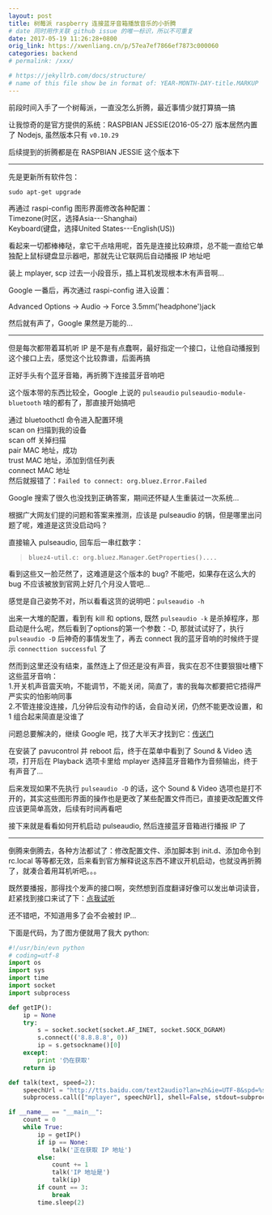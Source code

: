 ```yaml
---
layout: post
title: 树莓派 raspberry 连接蓝牙音箱播放音乐的小折腾
# date 同时用作关联 github issue 的唯一标识，所以不可重复
date: 2017-05-19 11:26:28+0800
orig_link: https://xwenliang.cn/p/57ea7ef7866ef7873c000060
categories: backend
# permalink: /xxx/

# https://jekyllrb.com/docs/structure/
# name of this file show be in format of: YEAR-MONTH-DAY-title.MARKUP
---
```



前段时间入手了一个树莓派，一直没怎么折腾，最近事情少就打算搞一搞  
  
让我惊奇的是官方提供的系统：RASPBIAN JESSIE(2016-05-27) 版本居然内置了 Nodejs, 虽然版本只有 `v0.10.29`  
  
后续提到的折腾都是在 RASPBIAN JESSIE 这个版本下  

---

先是更新所有软件包：  

`sudo apt-get upgrade`  

再通过 raspi-config 图形界面修改各种配置：  
Timezone(时区，选择Asia---Shanghai)  
Keyboard(键盘，选择United States---English(US))  

看起来一切都棒棒哒，拿它干点啥用呢，首先是连接比较麻烦，总不能一直给它单独配上鼠标键盘显示器吧，那就先让它联网后自动播报 IP 地址吧  

装上 mplayer, scp 过去一小段音乐，插上耳机发现根本木有声音啊...

Google 一番后，再次通过 raspi-config 进入设置：  

Advanced Options -> Audio -> Force 3.5mm('headphone')jack  

然后就有声了，Google 果然是万能的...

---

但是每次都带着耳机听 IP 是不是有点蠢啊，最好指定一个接口，让他自动播报到这个接口上去，感觉这个比较靠谱，后面再搞  

正好手头有个蓝牙音箱，再折腾下连接蓝牙音响吧  

这个版本带的东西比较全，Google 上说的 `pulseaudio` `pulseaudio-module-bluetooth` 啥的都有了，那直接开始搞吧  

通过 bluetoothctl 命令进入配置环境  
scan on 扫描到我的设备  
scan off 关掉扫描  
pair MAC 地址，成功  
trust MAC 地址，添加到信任列表  
connect MAC 地址  
然后就报错了：`Failed to connect: org.bluez.Error.Failed`  

Google 搜索了很久也没找到正确答案，期间还怀疑人生重装过一次系统...

根据广大网友们提的问题和答案来推测，应该是 pulseaudio 的锅，但是哪里出问题了呢，难道是这货没启动吗？  

直接输入 pulseaudio, 回车后一串红数字：  

> `bluez4-util.c: org.bluez.Manager.GetProperties()....`

看到这些又一脸茫然了，这难道是这个版本的 bug? 不能吧，如果存在这么大的 bug 不应该被放到官网上好几个月没人管吧...

感觉是自己姿势不对，所以看看这货的说明吧：`pulseaudio -h`  

出来一大堆的配置，看到有 kill 和 options, 既然 `pulseaudio -k` 是杀掉程序，那启动是什么呢，然后看到了options的第一个参数：-D, 那就试试好了，执行`pulseaudio -D` 后神奇的事情发生了，再去 connect 我的蓝牙音响的时候终于提示 `connecttion successful` 了  

然而到这里还没有结束，虽然连上了但还是没有声音，我实在忍不住要狠狠吐槽下这些蓝牙音响：  
1.开关机声音震天响，不能调节，不能关闭，简直了，害的我每次都要把它捂得严严实实的怕影响同事  
2.不管连接没连接，几分钟后没有动作的话，会自动关闭，仍然不能更改设置，和 1 组合起来简直是没谁了  

问题总要解决的，继续 Google 吧，找了大半天才找到它：[传送门](http://plugable.com/2016/03/14/listening-to-bluetooth-audio-on-your-raspberry-pi-3-pi-2-or-pi-zero)  

在安装了 pavucontrol 并 reboot 后，终于在菜单中看到了 Sound & Video 选项，打开后在 Playback 选项卡里给 mplayer 选择蓝牙音箱作为音频输出，终于有声音了...  

后来发现如果不先执行 `pulseaudio -D` 的话，这个 Sound & Video 选项也是打不开的，其实这些图形界面的操作也是更改了某些配置文件而已，直接更改配置文件应该更简单高效，后续有时间再看吧  

接下来就是看看如何开机启动 pulseaudio, 然后连接蓝牙音箱进行播报 IP 了  

---

倒腾来倒腾去，各种方法都试了：修改配置文件、添加脚本到 init.d、添加命令到 rc.local 等等都无效，后来看到官方解释说这东西不建议开机启动，也就没再折腾了，就凑合着用耳机听吧。。。  

既然要播报，那得找个发声的接口啊，突然想到百度翻译好像可以发出单词读音，赶紧找到接口来试了下：[点我试听](http://tts.baidu.com/text2audio?lan=zh&ie=UTF-8&spd=1&text=%E4%BB%8E%E5%89%8D%E6%9C%89%E5%BA%A7%E5%B1%B1%EF%BC%8C%E5%B1%B1%E9%87%8C%E6%9C%89%E5%BA%A7%E5%BA%99%EF%BC%8C%E5%BA%99%E9%87%8C%E6%9C%89%E4%B8%AA%E8%80%81%E5%92%8C%E5%B0%9A)  

还不错吧，不知道用多了会不会被封 IP...  

下面是代码，为了图方便就用了我大 python:  

```python
#!/usr/bin/evn python
# coding=utf-8
import os
import sys
import time
import socket
import subprocess

def getIP():
    ip = None
    try:
        s = socket.socket(socket.AF_INET, socket.SOCK_DGRAM)
        s.connect(('8.8.8.8', 0))
        ip = s.getsockname()[0]
    except:
        print '仍在获取'
    return ip

def talk(text, speed=2):
    speechUrl = "http://tts.baidu.com/text2audio?lan=zh&ie=UTF-8&spd=%s&text=%s" % (speed, text)
    subprocess.call(["mplayer", speechUrl], shell=False, stdout=subprocess.PIPE, stderr=subprocess.PIPE)

if __name__ == "__main__":
    count = 0
    while True:
        ip = getIP()
        if ip == None:
            talk('正在获取 IP 地址')
        else:
            count += 1
            talk('IP 地址是')
            talk(ip)
        if count == 3:
            break
        time.sleep(2)
```

